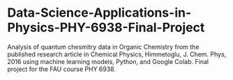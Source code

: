 # Data-Science-Applications-in-Physics-PHY-6938-Final-Project
Analysis of quantum chesmitry data in Organic Chemistry from the published research article in Chemical
Physics, Himmetoglu, J. Chem. Phys, 2016 using machine learning models, Python, and Google Colab. Final project for the FAU course PHY 6938.


